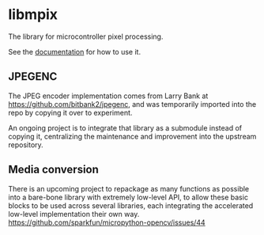 libmpix
=======

The library for microcontroller pixel processing.

See the [documentation](https://libmpix.github.io/libmpix/) for how to use it.


JPEGENC
-------

The JPEG encoder implementation comes from Larry Bank at <https://github.com/bitbank2/jpegenc>,
and was temporarily imported into the repo by copying it over to experiment.

An ongoing project is to integrate that library as a submodule instead of copying it,
centralizing the maintenance and improvement into the upstream repository.


Media conversion
----------------

There is an upcoming project to repackage as many functions as possible into a bare-bone library
with extremely low-level API, to allow these basic blocks to be used across several libraries,
each integrating the accelerated low-level implementation their own way.
<https://github.com/sparkfun/micropython-opencv/issues/44>
